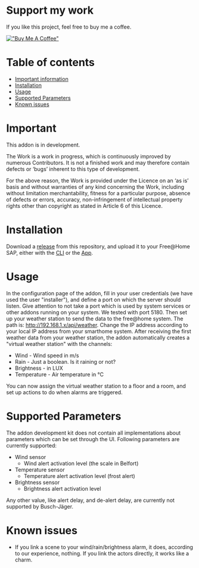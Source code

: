 Support my work
====
If you like this project, feel free to buy me a coffee\.

[!["Buy Me A Coffee"](https://www.buymeacoffee.com/assets/img/custom_images/orange_img.png)](https://www.buymeacoffee.com/ckronberg)

Table of contents
=================

<!--ts-->
* [Important information](#important)
* [Installation](#installation)
* [Usage](#usage)
* [Supported Parameters](#supported-parameters)
* [Known issues](#known-issues)
<!--te-->


Important
=========

This addon is in development.

The Work is a work in progress, which is continuously improved by numerous
Contributors. It is not a finished work and may therefore contain defects or
‘bugs’ inherent to this type of development.

For the above reason, the Work is provided under the Licence on an ‘as is’ basis
and without warranties of any kind concerning the Work, including without
limitation merchantability, fitness for a particular purpose, absence of defects
or errors, accuracy, non-infringement of intellectual property rights other than
copyright as stated in Article 6 of this Licence.

Installation
=====
Download a [release](https://github.com/ChristophKronberger/free-at-home-ecowitt-server/releases) from this repository, and upload it to your Free@Home SAP, either with the [CLI](https://busch-jaeger.github.io/free-at-home-addon-development-kit-documentation-preview/deployment/#uploading-the-archive-file-to-the-system-access-point-using-the-command-line) or the [App](https://busch-jaeger.github.io/free-at-home-addon-development-kit-documentation-preview/deployment/#uploading-the-archive-file-to-the-system-access-point-using-the-app-or-browser).


Usage
=====
In the configuration page of the addon, fill in your user credentials (we have used the user "installer"), and define a port on which the server should listen.
Give attention to not take a port which is used by system services or other addons running on your system. We tested with port 5180.
Then set up your weather station to send the data to the free@home system. The path is: http://192.168.1.x/api/weather.
Change the IP address according to your local IP address from your smarthome system.
After receiving the first weather data from your weather station, the addon automatically creates a "virtual weather station" with the channels:
* Wind - Wind speed in m/s
* Rain - Just a boolean. Is it raining or not?
* Brightness - in LUX
* Temperature - Air temperature in °C

You can now assign the virtual weather station to a floor and a room, and set up actions to do when alarms are triggered.


Supported Parameters
====================
The addon development kit does not contain all implementations about parameters which can be set through the UI.
Following parameters are currently supported:
* Wind sensor
  * Wind alert activation level (the scale in Belfort)
* Temperature sensor
  * Temperature alert activation level (frost alert)
* Brightness sensor
  * Brightness alert activation level

Any other value, like alert delay, and de-alert delay, are currently not supported by Busch-Jäger.

Known issues
===========
* If you link a scene to your wind/rain/brightness alarm, it does, according to our experience, nothing. If you link the actors directly, it works like a charm.



